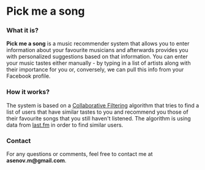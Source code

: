 Pick me a song
==============

<h3>What it is?</h3>
<p class="text-justify">
    <strong>Pick me a song</strong> is a music recommender system that allows you to enter information about your favourite musicians and afterwards provides you with personalized suggestions based on that information. You can enter your music tastes either manually - by typing in a list of artists along with their importance for you or, conversely, we can pull this info from your Facebook profile.
</p>
<h3>How it works?</h3>
<p class="text-justify info-footer">
    The system is based on a <a href="http://en.wikipedia.org/wiki/Collaborative_filtering">Collaborative Filtering</a> algorithm that tries to find a list of users that have similar tastes to you and recommend you those of their favourite songs that you still haven't listened. The algorithm is using data from <a href="http://last.fm">last.fm</a> in order to find similar users.
</p>

<h3>Contact</h3>
<p class="text-justify info-footer">
    For any questions or comments, feel free to contact me at <strong>asenov.m@gmail.com</strong>.
</p>
